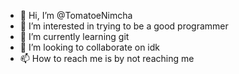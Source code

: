- 👋 Hi, I’m @TomatoeNimcha
- 👀 I’m interested in trying to be a good programmer
- 🌱 I’m currently learning git
- 💞️ I’m looking to collaborate on idk
- 📫 How to reach me is by not reaching me 

<!---
TomatoeNimcha/TomatoeNimcha is a ✨ special ✨ repository because its `README.md` (this file) appears on your GitHub profile.
You can click the Preview link to take a look at your changes.
--->
